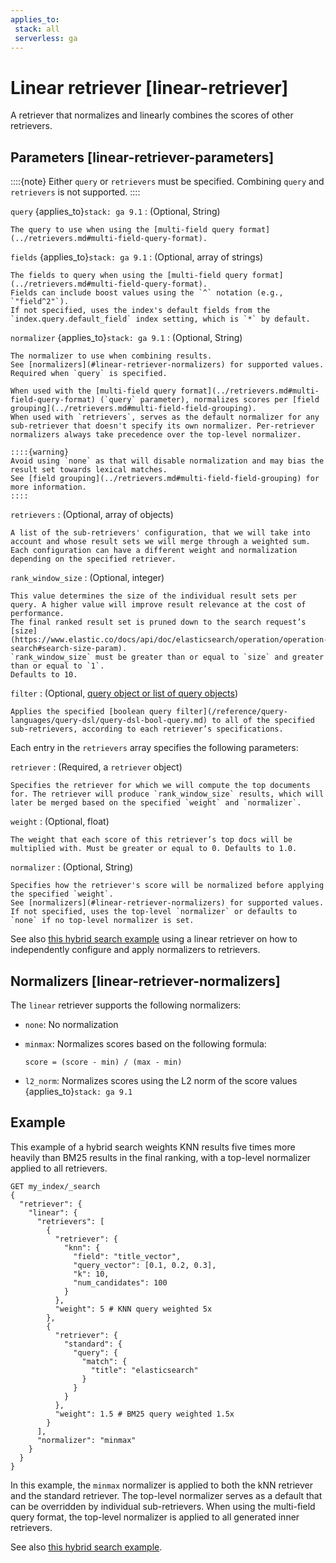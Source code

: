 ```yaml
---
applies_to:
 stack: all
 serverless: ga
---
```


# Linear retriever [linear-retriever]

A retriever that normalizes and linearly combines the scores of other retrievers.


## Parameters [linear-retriever-parameters]

::::{note}
Either `query` or `retrievers` must be specified.
Combining `query` and `retrievers` is not supported.
::::

`query` {applies_to}`stack: ga 9.1`
:   (Optional, String)

    The query to use when using the [multi-field query format](../retrievers.md#multi-field-query-format).

`fields` {applies_to}`stack: ga 9.1`
:   (Optional, array of strings)

    The fields to query when using the [multi-field query format](../retrievers.md#multi-field-query-format).
    Fields can include boost values using the `^` notation (e.g., `"field^2"`).
    If not specified, uses the index's default fields from the `index.query.default_field` index setting, which is `*` by default.

`normalizer` {applies_to}`stack: ga 9.1`
:   (Optional, String)

    The normalizer to use when combining results.
    See [normalizers](#linear-retriever-normalizers) for supported values.
    Required when `query` is specified.
    
    When used with the [multi-field query format](../retrievers.md#multi-field-query-format) (`query` parameter), normalizes scores per [field grouping](../retrievers.md#multi-field-field-grouping).
    When used with `retrievers`, serves as the default normalizer for any sub-retriever that doesn't specify its own normalizer. Per-retriever normalizers always take precedence over the top-level normalizer.

    ::::{warning}
    Avoid using `none` as that will disable normalization and may bias the result set towards lexical matches.
    See [field grouping](../retrievers.md#multi-field-field-grouping) for more information.
    ::::

`retrievers`
:   (Optional, array of objects)

    A list of the sub-retrievers' configuration, that we will take into account and whose result sets we will merge through a weighted sum.
    Each configuration can have a different weight and normalization depending on the specified retriever.

`rank_window_size`
:   (Optional, integer)

    This value determines the size of the individual result sets per query. A higher value will improve result relevance at the cost of performance.
    The final ranked result set is pruned down to the search request’s [size](https://www.elastic.co/docs/api/doc/elasticsearch/operation/operation-search#search-size-param).
    `rank_window_size` must be greater than or equal to `size` and greater than or equal to `1`.
    Defaults to 10.

`filter`
:   (Optional, [query object or list of query objects](/reference/query-languages/querydsl.md))

    Applies the specified [boolean query filter](/reference/query-languages/query-dsl/query-dsl-bool-query.md) to all of the specified sub-retrievers, according to each retriever’s specifications.

Each entry in the `retrievers` array specifies the following parameters:

`retriever`
:   (Required, a `retriever` object)

    Specifies the retriever for which we will compute the top documents for. The retriever will produce `rank_window_size` results, which will later be merged based on the specified `weight` and `normalizer`.

`weight`
:   (Optional, float)

    The weight that each score of this retriever’s top docs will be multiplied with. Must be greater or equal to 0. Defaults to 1.0.

`normalizer`
:   (Optional, String)

    Specifies how the retriever's score will be normalized before applying the specified `weight`.
    See [normalizers](#linear-retriever-normalizers) for supported values.
    If not specified, uses the top-level `normalizer` or defaults to `none` if no top-level normalizer is set.

See also [this hybrid search example](retrievers-examples.md#retrievers-examples-linear-retriever) using a linear retriever on how to independently configure and apply normalizers to retrievers.

## Normalizers [linear-retriever-normalizers]

The `linear` retriever supports the following normalizers:

* `none`: No normalization
* `minmax`: Normalizes scores based on the following formula:

    ```
    score = (score - min) / (max - min)
    ```
* `l2_norm`: Normalizes scores using the L2 norm of the score values {applies_to}`stack: ga 9.1`

## Example

This example of a hybrid search weights KNN results five times more heavily than BM25 results in the final ranking, with a top-level normalizer applied to all retrievers.

```console
GET my_index/_search
{
  "retriever": {
    "linear": {
      "retrievers": [
        {
          "retriever": {
            "knn": {
              "field": "title_vector",
              "query_vector": [0.1, 0.2, 0.3],
              "k": 10,
              "num_candidates": 100
            }
          },
          "weight": 5 # KNN query weighted 5x
        },
        {
          "retriever": {
            "standard": {
              "query": {
                "match": {
                  "title": "elasticsearch"
                }
              }
            }
          },
          "weight": 1.5 # BM25 query weighted 1.5x
        }
      ],
      "normalizer": "minmax"
    }
  }
}
```

In this example, the `minmax` normalizer is applied to both the kNN retriever and the standard retriever. The top-level normalizer serves as a default that can be overridden by individual sub-retrievers. When using the multi-field query format, the top-level normalizer is applied to all generated inner retrievers.

See also [this hybrid search example](retrievers-examples.md#retrievers-examples-linear-retriever).
